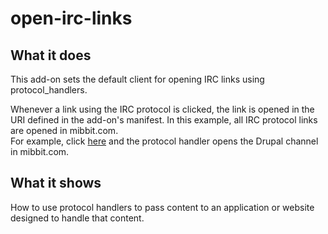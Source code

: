 # open-irc-links


## What it does

This add-on sets the default client for opening IRC links using protocol_handlers.

Whenever a link using the IRC protocol is clicked, the link is opened in the URI defined in the add-on's manifest.
In this example, all IRC protocol links are opened in mibbit.com.  
For example, click [here](irc://irc.freenode.net/drupal) and the protocol handler opens the Drupal channel in mibbit.com.

## What it shows

How to use protocol handlers to pass content to an application or website designed to handle that content.
